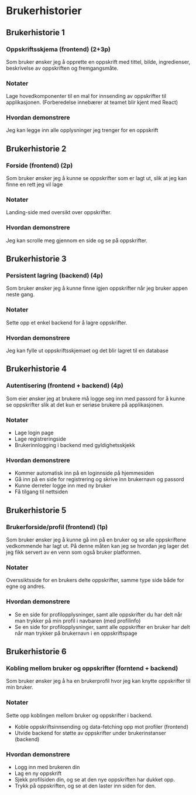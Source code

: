 # Brukerhistorier

## Brukerhistorie 1
### Oppskriftsskjema (frontend) (2+3p)
Som bruker ønsker jeg å opprette en oppskrift med tittel, bilde, ingredienser, beskrivelse av oppskriften og fremgangsmåte. 
### Notater
Lage hovedkomponenter til en mal for innsending av oppskrifter til applikasjonen. (Forberedelse innebærer at teamet blir kjent med React)
### Hvordan demonstrere
Jeg kan legge inn alle opplysninger jeg trenger for en oppskrift

## Brukerhistorie 2
### Forside (frontend) (2p)
Som bruker ønsker jeg å kunne se oppskrifter som er lagt ut, slik at jeg kan finne en rett jeg vil lage
### Notater
Landing-side med oversikt over oppskrifter.
### Hvordan demonstrere
Jeg kan scrolle meg gjennom en side og se på oppskrifter.

## Brukerhistorie 3
### Persistent lagring (backend) (4p)
Som bruker ønsker jeg å kunne finne igjen oppskrifter når jeg bruker appen neste gang.
### Notater
Sette opp et enkel backend for å lagre oppskrifter. 
### Hvordan demonstrere
Jeg kan fylle ut oppskriftsskjemaet og det blir lagret til en database

## Brukerhistorie 4
### Autentisering (frontend + backend) (4p)
Som eier ønsker jeg at brukere må logge seg inn med passord for å kunne se oppskrifter slik at det kun er seriøse brukere på applikasjonen.
### Notater
- Lage login page
- Lage registreringside
- Brukerinnlogging i backend med gyldighetsskjekk
### Hvordan demonstrere
- Kommer automatisk inn på en loginnside på hjemmesiden
- Gå inn på en side for registrering og skrive inn brukernavn og passord
- Kunne derreter logge inn med ny bruker
- Få tilgang til nettsiden

## Brukerhistorie 5
### Brukerforside/profil (frontend) (1p)
Som bruker ønsker jeg å kunne gå inn på en bruker og se alle oppskriftene vedkommende har lagt ut.
På denne måten kan jeg se hvordan jeg lager det jeg fikk servert av en venn som også bruker platformen.
### Notater
Overssiktsside for en brukers delte oppskrifter, samme type side både for egne og andres.
### Hvordan demonstrere
- Se en side for profilopplysninger, samt alle oppskrifter du har delt når man trykker på min profil i navbaren (med profilinfo)
- Se en side for profilopplysninger, samt alle oppskrifter en bruker har delt når man trykker på brukernavn i en oppskriftspage
## Brukerhistorie 6
### Kobling mellom bruker og oppskrifter (forntend + backend)
Som bruker ønsker jeg å ha en brukerprofil hvor jeg kan knytte oppskrifter til min bruker.
### Notater
Sette opp koblingen mellom bruker og oppskrifter i backend.

- Koble oppskriftsinnsending og data-fetching opp mot profiler (frontend)
- Utvide backend for støtte av oppskrifter under brukerinstanser (backend)
### Hvordan demonstrere
- Logg inn med brukeren din
- Lag en ny oppskrift
- Sjekk profilsiden din, og se at den nye oppskriften har dukket opp.
- Trykk på oppskriften, og se at den laster inn siden for den.
